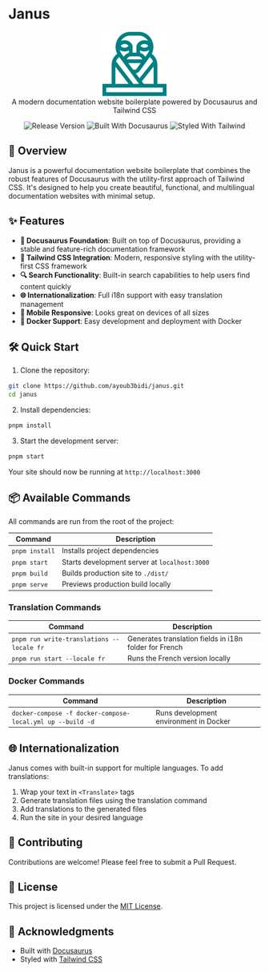 # Janus

<p align="center">
    <img src="./static/img/janus.png" alt="Janus Logo"/> <br/>
    A modern documentation website boilerplate powered by Docusaurus and Tailwind CSS
</p>

<p align="center">
    <img src="https://img.shields.io/github/release/ayoub3bidi/janus" alt="Release Version"/>
    <img src="https://img.shields.io/badge/Built%20With-Docusaurus-green" alt="Built With Docusaurus"/>
    <img src="https://img.shields.io/badge/Styled%20With-Tailwind-blue" alt="Styled With Tailwind"/>
</p>

## 🚀 Overview

Janus is a powerful documentation website boilerplate that combines the robust features of Docusaurus with the utility-first approach of Tailwind CSS. It's designed to help you create beautiful, functional, and multilingual documentation websites with minimal setup.

## ✨ Features

- **📝 Docusaurus Foundation**: Built on top of Docusaurus, providing a stable and feature-rich documentation framework
- **🎨 Tailwind CSS Integration**: Modern, responsive styling with the utility-first CSS framework
- **🔍 Search Functionality**: Built-in search capabilities to help users find content quickly
- **🌐 Internationalization**: Full i18n support with easy translation management
- **📱 Mobile Responsive**: Looks great on devices of all sizes
- **🐳 Docker Support**: Easy development and deployment with Docker

## 🛠️ Quick Start

1. Clone the repository:
```bash
git clone https://github.com/ayoub3bidi/janus.git
cd janus
```

2. Install dependencies:
```bash
pnpm install
```

3. Start the development server:
```bash
pnpm start
```

Your site should now be running at `http://localhost:3000`

## 📦 Available Commands

All commands are run from the root of the project:

| Command | Description |
|---------|------------|
| `pnpm install` | Installs project dependencies |
| `pnpm start` | Starts development server at `localhost:3000` |
| `pnpm build` | Builds production site to `./dist/` |
| `pnpm serve` | Previews production build locally |

### Translation Commands

| Command | Description |
|---------|------------|
| `pnpm run write-translations --locale fr` | Generates translation fields in i18n folder for French |
| `pnpm run start --locale fr` | Runs the French version locally |

### Docker Commands

| Command | Description |
|---------|------------|
| `docker-compose -f docker-compose-local.yml up --build -d` | Runs development environment in Docker |

## 🌐 Internationalization

Janus comes with built-in support for multiple languages. To add translations:

1. Wrap your text in `<Translate>` tags
2. Generate translation files using the translation command
3. Add translations to the generated files
4. Run the site in your desired language

## 🤝 Contributing

Contributions are welcome! Please feel free to submit a Pull Request.

## 📝 License

This project is licensed under the [MIT License](LICENSE).

## 🙏 Acknowledgments

- Built with [Docusaurus](https://docusaurus.io/)
- Styled with [Tailwind CSS](https://tailwindcss.com/)
